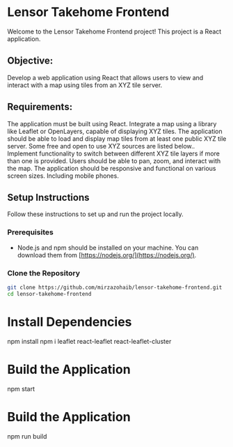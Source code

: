 # Lensor Takehome Frontend

Welcome to the Lensor Takehome Frontend project! This project is a React application.

## Objective:

Develop a web application using React that allows users to view and interact with a map using tiles from an XYZ tile server.

## Requirements:

The application must be built using React.
Integrate a map using a library like Leaflet or OpenLayers, capable of displaying XYZ tiles.
The application should be able to load and display map tiles from at least one public XYZ tile server. Some free and open to use XYZ sources are listed below..
Implement functionality to switch between different XYZ tile layers if more than one is provided.
Users should be able to pan, zoom, and interact with the map.
The application should be responsive and functional on various screen sizes. Including mobile phones.

## Setup Instructions

Follow these instructions to set up and run the project locally.

### Prerequisites

- Node.js and npm should be installed on your machine. You can download them from [https://nodejs.org/](https://nodejs.org/).

### Clone the Repository

```bash
git clone https://github.com/mirzazohaib/lensor-takehome-frontend.git
cd lensor-takehome-frontend
```

# Install Dependencies

npm install
npm i leaflet react-leaflet react-leaflet-cluster

# Build the Application

npm start

# Build the Application

npm run build
